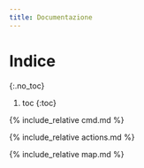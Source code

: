 ```yaml
---
title: Documentazione
---
```

# Indice
{:.no_toc}

1. toc
{:toc}

{% include_relative cmd.md %}

{% include_relative actions.md %}

{% include_relative map.md %}


<script src="./assets/js/vanilla-back-to-top.min.js"></script>
<script>
	addBackToTop({
		diameter: 40
	});
</script>
